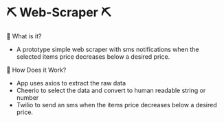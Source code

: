# ⛏️ Web-Scraper ⛏️

🤔 What is it?

- A prototype simple web scraper with sms notifications when the selected items price decreases below a desired price.

🧰 How Does it Work?

- App uses axios to extract the raw data 
- Cheerio to select the data and convert to human readable string or number 
- Twilio to send an sms when the items price decreases below a desired price.
